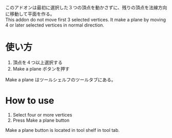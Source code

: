 このアドオンは最初に選択した３つの頂点を動かさずに、残りの頂点を法線方向に移動して平面を作る。  
This addon do not move first 3 selected vertices. It make a plane by moving 4 or later selected vertices in normal direction.

# 使い方
1. 頂点を４つ以上選択する
2. Make a plane ボタンを押す

Make a plane はツールシェルフのツールタブにある。

# How to use
1. Select four or more vertices
2. Press Make a plane button

Make a plane button is located in tool shelf in tool tab.
